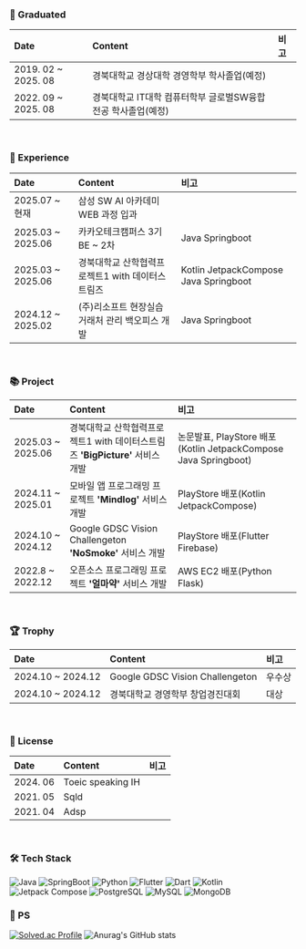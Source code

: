 ### 🏫 Graduated
| Date | Content | 비고 |
| :--- | :--- | :--- |
| 2019. 02 ~ 2025. 08 | 경북대학교 경상대학 경영학부 학사졸업(예정) | |
| 2022. 09 ~ 2025. 08 | 경북대학교 IT대학 컴퓨터학부 글로벌SW융합전공 학사졸업(예정) | |
<br>


### 🏃 Experience
| Date | Content | 비고 |
| :--- | :--- | :--- |
| 2025.07 ~ 현재 | 삼성 SW AI 아카데미 WEB 과정 입과| |
| 2025.03 ~ 2025.06 | 카카오테크캠퍼스 3기 BE ~ 2차| Java Springboot |
| 2025.03 ~ 2025.06 | 경북대학교 산학협력프로젝트1 with 데이터스트림즈 | Kotlin JetpackCompose Java Springboot |
| 2024.12 ~ 2025.02 | (주)리소프트 현장실습 거래처 관리 백오피스 개발 | Java Springboot |
<br>

### 📚 Project
| Date | Content | 비고 |
| :--- | :--- | :--- |
| 2025.03 ~ 2025.06 | 경북대학교 산학협력프로젝트1 with 데이터스트림즈 **'BigPicture'** 서비스 개발 | 논문발표, PlayStore 배포(Kotlin JetpackCompose Java Springboot) |
| 2024.11 ~ 2025.01 | 모바일 앱 프로그래밍 프로젝트 **'Mindlog'** 서비스 개발 | PlayStore 배포(Kotlin JetpackCompose) |
| 2024.10 ~ 2024.12 | Google GDSC Vision Challengeton **'NoSmoke'** 서비스 개발 | PlayStore 배포(Flutter Firebase) |
| 2022.8 ~ 2022.12 | 오픈소스 프로그래밍 프로젝트 **'얼마약'** 서비스 개발 | AWS EC2 배포(Python Flask) |
<br>


### 🏆 Trophy
| Date | Content | 비고 |
| :--- | :--- | :--- |
| 2024.10 ~ 2024.12 | Google GDSC Vision Challengeton | 우수상 |
| 2024.10 ~ 2024.12 | 경북대학교 경영학부 창업경진대회 | 대상 |
<br>



### 🥇 License
| Date | Content | 비고 |
| :--- | :--- | :--- |
| 2024. 06 | Toeic speaking IH | |
| 2021. 05 | Sqld | |
| 2021. 04 | Adsp | |
<br>



### 🛠️ Tech Stack
![Java](https://img.shields.io/badge/Java-007396.svg?&style=for-the-badge&logo=Java&logoColor=white)
![SpringBoot](https://img.shields.io/badge/SpringBoot-6DB33F.svg?&style=for-the-badge&logo=SpringBoot&logoColor=white)
![Python](https://img.shields.io/badge/Python-3776AB.svg?&style=for-the-badge&logo=Python&logoColor=white)
![Flutter](https://img.shields.io/badge/Flutter-02569B.svg?&style=for-the-badge&logo=Flutter&logoColor=white)
![Dart](https://img.shields.io/badge/Dart-0175C2.svg?&style=for-the-badge&logo=Dart&logoColor=white)
![Kotlin](https://img.shields.io/badge/Kotlin-7F52FF.svg?&style=for-the-badge&logo=Kotlin&logoColor=white)
![Jetpack Compose](https://img.shields.io/badge/Jetpack%20compose-4285F4.svg?&style=for-the-badge&logo=Jetpack%20Compose&logoColor=white)
![PostgreSQL](https://img.shields.io/badge/PostgreSQL-4169E1.svg?&style=for-the-badge&logo=PostgreSQL&logoColor=white)
![MySQL](https://img.shields.io/badge/MySQL-4479A1.svg?&style=for-the-badge&logo=MySQL&logoColor=white)
![MongoDB](https://img.shields.io/badge/MongoDB-47A248.svg?&style=for-the-badge&logo=MongoDB&logoColor=white)
<br>


### 🧩 PS
[![Solved.ac Profile](http://mazassumnida.wtf/api/v2/generate_badge?boj=minccc427)](https://solved.ac/minccc427/)
![Anurag's GitHub stats](https://github-readme-stats.vercel.app/api?username=Mseunghwan&show_icons=true&theme=dark)

